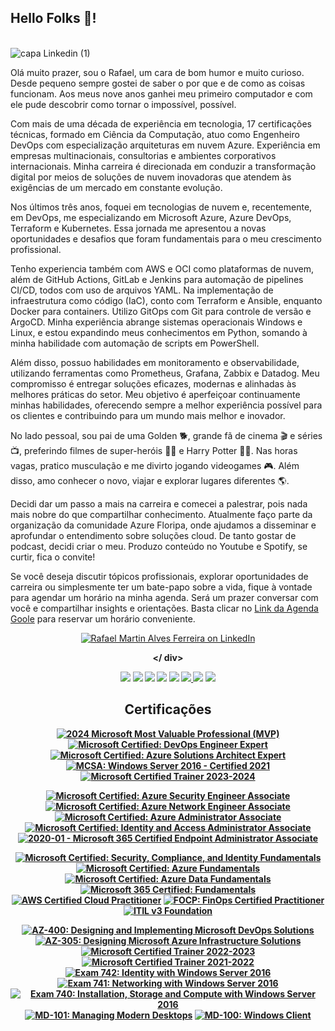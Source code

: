 ## Hello Folks 👋!

<br>![capa Linkedin (1)](https://github.com/user-attachments/assets/0ece5a1e-8b81-466f-9d97-ad81536915c4)

Olá muito prazer, sou o Rafael, um cara de bom humor e muito curioso. Desde pequeno sempre gostei de saber o por que e de como as coisas funcionam. Aos meus nove anos ganhei meu primeiro computador e com ele pude descobrir como tornar o impossível, possível.

Com mais de uma década de experiência em tecnologia, 17 certificações técnicas, formado em Ciência da Computação, atuo como Engenheiro DevOps com especialização arquiteturas em nuvem Azure. Experiência em empresas multinacionais, consultorias e ambientes corporativos internacionais. Minha carreira é direcionada em conduzir a transformação digital por meios de soluções de nuvem inovadoras que atendem às exigências de um mercado em constante evolução.

Nos últimos três anos, foquei em tecnologias de nuvem e, recentemente, em DevOps, me especializando em Microsoft Azure, Azure DevOps, Terraform e Kubernetes. Essa jornada me apresentou a novas oportunidades e desafios que foram fundamentais para o meu crescimento profissional.

Tenho experiencia também com AWS e OCI como plataformas de nuvem, além de GitHub Actions, GitLab e Jenkins para automação de pipelines CI/CD, todos com uso de arquivos YAML. Na implementação de infraestrutura como código (IaC), conto com Terraform e Ansible, enquanto Docker para containers. Utilizo GitOps com Git para controle de versão e ArgoCD. Minha experiência abrange sistemas operacionais Windows e Linux, e estou expandindo meus conhecimentos em Python, somando à minha habilidade com automação de scripts em PowerShell.

Além disso, possuo habilidades em monitoramento e observabilidade, utilizando ferramentas como Prometheus, Grafana, Zabbix e Datadog. Meu compromisso é entregar soluções eficazes, modernas e alinhadas às melhores práticas do setor. Meu objetivo é aperfeiçoar continuamente minhas habilidades, oferecendo sempre a melhor experiência possível para os clientes e contribuindo para um mundo mais melhor e inovador.

No lado pessoal, sou pai de uma Golden 🐕, grande fã de cinema 🎬 e séries 📺, preferindo filmes de super-heróis 🦸‍♂️ e Harry Potter 🧙‍♂️. Nas horas vagas, pratico musculação e me divirto jogando videogames 🎮. Além disso, amo conhecer o novo, viajar e explorar lugares diferentes 🌎.

Decidi dar um passo a mais na carreira e comecei a palestrar, pois nada mais nobre do que compartilhar conhecimento. Atualmente faço parte da organização da comunidade Azure Floripa, onde ajudamos a disseminar e aprofundar o entendimento sobre soluções cloud. De tanto gostar de podcast, decidi criar o meu. Produzo conteúdo no Youtube e Spotify, se curtir, fica o convite!

Se você deseja discutir tópicos profissionais, explorar oportunidades de carreira ou simplesmente ter um bate-papo sobre a vida, fique à vontade para agendar um horário na minha agenda. Será um prazer conversar com você e compartilhar insights e orientações. Basta clicar no [Link da Agenda Goole](https://calendar.google.com/calendar/appointments/schedules/AcZssZ2aD2pXGPflv2Q5kf_3QXCUpZgVVwj4CdJK5xUXJsDU1PsjO4bYIl1ECDo7c47ygMnXdwoP-7aI?gv=true) para reservar um horário conveniente.

<div align="center">
<a href="https://www.linkedin.com/in/rafaelmaferreira/" target="_blank"> <img src="https://user-images.githubusercontent.com/14919667/199814903-f6bedfe8-9c03-46b8-9abc-897a46645089.png" alt="Rafael Martin Alves Ferreira on LinkedIn" /></a>
  <b>
    
  </
div>
</b>
<div align="center">
  <b>
  <a href="MICROSOFT_LINK"><img src="https://img.shields.io/badge/-Microsoft-0078D7?style=flat&logo=Microsoft&logoColor=white"></a>
  <a href="AZURE"><img src="https://img.shields.io/badge/Azure-2C6CFB?style=flat&logo=MicrosoftAzure&logoColor=white"></a>
  <a href="AZURE_DEVOPS_LINK"><img src="https://img.shields.io/badge/-Azure%20DevOps-0078D7?style=flat&logo=AzureDevOps&logoColor=white"></a>
  <a href="TERRAFORM"><img src="https://img.shields.io/badge/terraform-%235835CC.svg?style=flat&logo=terraform&logoColor=white"></a>
  <a href="KUBERNETES"><img src="https://img.shields.io/badge/kubernetes-%23326ce5.svg?style=flat&logo=kubernetes&logoColor=3C93FF"></a>
  <a href="DOCKER"><img src="https://img.shields.io/badge/docker-%230db7ed.svg?style=flat&logo=docker&logoColor=white"></
a>
  <a href="PROMETHEUS_LINK"><img src="https://img.shields.io/badge/-Prometheus-E6522C?style=flat&logo=Prometheus&logoColor=white"></a>
  <a href="GRAFANA_LINK"><img src="https://img.shields.io/badge/-Grafana-F46800?style=flat&logo=Grafana&logoColor=white"></a>
  </b>
</div>
  
<b>  
<!--START_SECTION:badges-->  
<div align="center">
<h2> Certificações </h2>
  
[![2024 Microsoft Most Valuable Professional (MVP)](https://images.credly.com/size/340x340/images/9e9359a4-fe7e-4e02-8eb0-6c2b7947345a/image.png)](https://www.linkedin.com/feed/update/urn:li:activity:7224796360049385473/ "2024 Microsoft Most Valuable Professional (MVP)")  
[![Microsoft Certified: DevOps Engineer Expert](https://images.credly.com/size/120x120/images/c3ab66f8-5d59-4afa-a6c2-0ba30a1989ca/CERT-Expert-DevOps-Engineer-600x600.png)](https://learn.microsoft.com/api/credentials/share/en-us/rafaferreira11/EA24867B521F82D8?sharingId=AF242064A982B1A4 "Microsoft Certified: DevOps Engineer Expert")
[![Microsoft Certified: Azure Solutions Architect Expert](https://images.credly.com/size/120x120/images/987adb7e-49be-4e24-b67e-55986bd3fe66/azure-solutions-architect-expert-600x600.png)](https://learn.microsoft.com/api/credentials/share/en-us/rafaferreira11/ECCBB4FB7DF76876?sharingId=AF242064A982B1A4 "Microsoft Certified: Azure Solutions Architect Expert")
[![MCSA: Windows Server 2016 - Certified 2021](https://images.credly.com/size/104x104/images/ebc901fb-d403-4598-bfb7-da80289afdbd/MCSA-Windows_Server_2016-600x600.png)](https://www.credly.com/badges/fb756798-2177-4062-a4c1-0d3ec2f0ca7f/public_url "MCSA (Microsoft Certified Solutions Associate): Windows Server 2016 - Certified 2021")
[![Microsoft Certified Trainer 2023-2024](https://images.credly.com/size/104x104/images/fd6bb2af-2f05-4d9b-a23e-39f8e309a82d/image.png)](https://www.credly.com/badges/9f76b758-5134-4dbb-b138-35c61e7b4cbe/public_url "Microsoft Certified Trainer 2023-2024")

[![Microsoft Certified: Azure Security Engineer Associate](https://images.credly.com/size/112x112/images/1ad16b6f-2c71-4a2e-ae74-ec69c4766039/azure-security-engineer-associate600x600.png)](https://learn.microsoft.com/api/credentials/share/en-us/rafaferreira11/F760B4A83F6D292C?sharingId=AF242064A982B1A4 "Microsoft Certified: Azure Security Engineer Associate")
[![Microsoft Certified: Azure Network Engineer Associate](https://images.credly.com/size/112x112/images/c3a2e51d-7984-48cc-a4cb-88d4e8487037/azure-network-engineer-associate-600x600.png)](https://learn.microsoft.com/api/credentials/share/en-us/rafaferreira11/BE1DAD21D266E213?sharingId=AF242064A982B1A4")
[![Microsoft Certified: Azure Administrator Associate](https://images.credly.com/size/112x112/images/336eebfc-0ac3-4553-9a67-b402f491f185/azure-administrator-associate-600x600.png)](https://www.credly.com/badges/b1855e31-b3f7-4b11-a8a0-bce0b1e5744a/public_url "Microsoft Certified: Azure Administrator Associate")
[![Microsoft Certified: Identity and Access Administrator Associate](https://images.credly.com/size/112x112/images/91295436-0704-4b98-8e1a-ef5f937bda21/identity-and-access-administrator-associate-600x600.png)](https://www.credly.com/badges/5d8c1270-be3f-4fd2-a7df-d7cd6f030b05/public_url "Microsoft Certified: Identity and Access Administrator Associate")
[![2020-01 - Microsoft 365 Certified Endpoint Administrator Associate](https://images.credly.com/size/112x112/images/dbc3530b-af8c-4fa1-8d9c-cdfbd9edf462/microsoft365-modern-desktop-administrator-associate-600x600.png)](https://learn.microsoft.com/api/credentials/share/en-us/rafaferreira11/73B0C88124A23C32?sharingId=AF242064A982B1A4 "Microsoft 365 Certified: Endpoint Administrator Associate")

[![Microsoft Certified: Security, Compliance, and Identity Fundamentals](https://images.credly.com/size/96x96/images/fc1352af-87fa-4947-ba54-398a0e63322e/security-compliance-and-identity-fundamentals-600x600.png)](https://www.credly.com/badges/c6060f7e-32fd-4006-851f-1e46a566234d/public_url "Microsoft Certified: Security, Compliance, and Identity Fundamentals")
[![Microsoft Certified: Azure Fundamentals](https://images.credly.com/size/96x96/images/be8fcaeb-c769-4858-b567-ffaaa73ce8cf/image.png)](https://www.credly.com/badges/39a0fb81-c702-4235-a2d4-4e28ad7651ea/public_url "Microsoft Certified: Azure Fundamentals")
[![Microsoft Certified: Azure Data Fundamentals](https://images.credly.com/size/96x96/images/70eb1e3f-d4de-4377-a062-b20fb29594ea/azure-data-fundamentals-600x600.png)](https://www.credly.com/badges/03eb9d53-60cf-48ff-851d-868b5815f147/public_url "Microsoft Certified: Azure Data Fundamentals")
[![Microsoft 365 Certified: Fundamentals](https://images.credly.com/size/96x96/images/0c6d9839-f468-4adc-987d-5cfae4a9ee67/image.png)](https://www.credly.com/badges/a66bba22-3ec0-4812-9521-fde9d60c12dd/public_url "Microsoft 365 Certified: Fundamentals")
[![AWS Certified Cloud Practitioner](https://images.credly.com/size/96x96/images/00634f82-b07f-4bbd-a6bb-53de397fc3a6/image.png)](https://www.credly.com/badges/cc2090a8-2445-4cee-ba0a-ef398c636f33/public_url "AWS Certified Cloud Practitioner")
[![FOCP: FinOps Certified Practitioner](https://images.credly.com/size/96x96/images/08a5010a-0c0a-448c-981e-c116fedd380c/image.png)](https://www.credly.com/badges/d77d284c-7992-4721-bc6f-e21df5183743/public_url "FOCP: FinOps Certified Practitioner")
[![ITIL v3 Foundation](https://images.credly.com/size/88x88/images/6c9b2a4b-91d5-4093-919a-7eb81cfe74ba/ITIL_Foundation.png)](https://zr62v-my.sharepoint.com/:b:/g/personal/rafael_ferreira_maferreira94_online/Ef0vVMgkhN1Ih5iqMMDCPCUBvxPS3K7TB25cj7V0_2382w?e=LJsOid "ITIL v3 Foundation")

[![AZ-400: Designing and Implementing Microsoft DevOps Solutions](https://images.credly.com/size/102x102/images/107e2eb6-f394-40eb-83d2-d8c9b7d34555/exam-az400-600x600.png)](https://www.credly.com/earner/earned/badge/dc12f7c1-81cc-4e62-ad76-67306156ac88 "AZ-400: Designing and Implementing Microsoft DevOps Solutions")
[![AZ-305: Designing Microsoft Azure Infrastructure Solutions](https://images.credly.com/size/102x102/images/9d7dc4c0-5681-41fc-b96b-26e9157786d7/image.png)](https://www.credly.com/earner/earned/badge/dc12f7c1-81cc-4e62-ad76-67306156ac88 "AZ-305: Designing Microsoft Azure Infrastructure Solutions")
[![Microsoft Certified Trainer 2022-2023](https://images.credly.com/size/90x90/images/bb4156e4-c2e1-4399-b03c-af6feb7a6cc4/image.png)](https://www.credly.com/badges/9f76b758-5134-4dbb-b138-35c61e7b4cbe/public_url "Microsoft Certified Trainer 2022-2023")
[![Microsoft Certified Trainer 2021-2022](https://images.credly.com/size/90x90/images/a6ea4416-4f34-4a85-bc24-eb3fe32fd241/MCT-Microsoft_Certified_Trainer-600x600.png)](https://www.credly.com/earner/earned/badge/2c4cc2e7-a82c-4021-ab03-730bfc4f56e8 "Microsoft Certified Trainer 2021-2022")
[![Exam 742: Identity with Windows Server 2016](https://images.credly.com/size/90x90/images/b1471587-2606-4952-b334-953e46291dcd/Microsoft_Exam742.png)](https://www.credly.com/earner/earned/badge/29dd4c02-8dcd-4477-bad6-70bc0ac51555 "Exam 742: Identity with Windows Server 2016")
[![Exam 741: Networking with Windows Server 2016](https://images.credly.com/size/90x90/images/b1471587-2606-4952-b334-953e46291dcd/Microsoft_Exam742.png)](https://www.credly.com/earner/earned/badge/2425ba25-801a-4e59-b597-b1184d5c2ba8 "Exam 741: Networking with Windows Server 2016")
[![Exam 740: Installation, Storage and Compute with Windows Server 2016](https://images.credly.com/size/90x90/images/4deb8cf5-898a-4c1e-aab5-7ee81d5d02f9/Microsoft_Exam740.png)](https://www.credly.com/earner/earned/badge/89ea7157-4cd1-4299-b431-23e30e35af1c "Exam 740: Installation, Storage and Compute with Windows Server 2016")
[![MD-101: Managing Modern Desktops](https://images.credly.com/size/102x102/images/abf489f7-c482-4632-98de-87a8f3fc5db7/exam-md101-600x600.png)](https://www.credly.com/earner/earned/badge/48b27123-b7a8-4ea8-876e-5529a1d7888c "MD-101: Managing Modern Desktops")
[![MD-100: Windows Client](https://images.credly.com/size/102x102/images/69278d25-c54c-46a2-b1f6-836c6b2a260b/exam-md100-600x600.png)](https://www.credly.com/earner/earned/badge/3c0e967e-4f24-414f-bbd0-5de55bb3e2a5 "MD-100: Windows Client")

</div>
<!--END_SECTION:badges-->


<!--
**rafaferreira011/rafaferreira011** is a ✨ _special_ ✨ repository because its `README.md` (this file) appears on your GitHub profile.

Here are some ideas to get you started:

- 🔭 I’m currently working on ...
- 🌱 I’m currently learning ...
- 👯 I’m looking to collaborate on ...
- 🤔 I’m looking for help with ...
- 💬 Ask me about ...
- 📫 How to reach me: ...
- 😄 Pronouns: ...
- ⚡ Fun fact: ...  
-->
